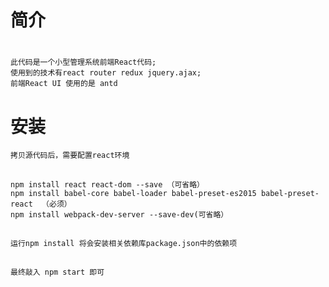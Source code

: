 # 简介
#
	此代码是一个小型管理系统前端React代码;
	使用到的技术有react router redux jquery.ajax;
	前端React UI 使用的是 antd 

# 安装
	拷贝源代码后，需要配置react环境
##
	npm install react react-dom --save （可省略）
	npm install babel-core babel-loader babel-preset-es2015 babel-preset-react  （必须）
	npm install webpack-dev-server --save-dev(可省略）
##
	运行npm install 将会安装相关依赖库package.json中的依赖项
	
	
##
	最终敲入 npm start 即可
	